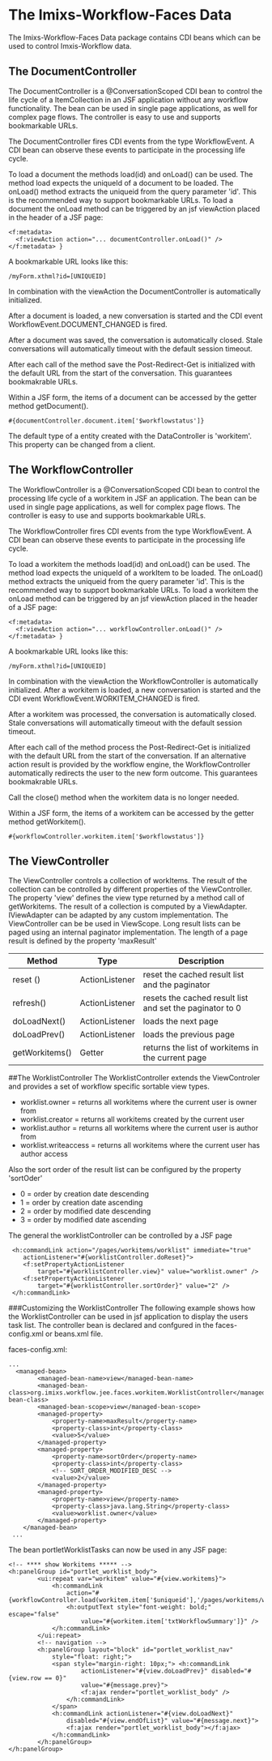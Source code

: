 # The Imixs-Workflow-Faces Data

The  Imixs-Workflow-Faces Data package contains CDI beans which can be used to control Imxis-Workflow data.

## The DocumentController


The DocumentController is a @ConversationScoped CDI bean to control the life cycle of a ItemCollection in an JSF application without any workflow  functionality. The bean can be used in single page applications, as well for complex page flows. The controller is easy to use and supports bookmarkable  URLs.
 
The DocumentController fires CDI events from the type WorkflowEvent. A CDI  bean can observe these events to participate in the processing life cycle.
 
To load a document the methods load(id) and onLoad() can be used. The method load expects the uniqueId of a document to be loaded. The onLoad() method  extracts the uniqueid from the query parameter 'id'. This is the recommended  way to support bookmarkable URLs. To load a document the onLoad method can be  triggered by an jsf viewAction placed in the header of a JSF page:
  
	<f:metadata>
      <f:viewAction action="... documentController.onLoad()" />
    </f:metadata> }
 
A bookmarkable URL looks like this:

	/myForm.xthml?id=[UNIQUEID] 
 
In combination with the viewAction the DocumentController is automatically  initialized.
 
After a document is loaded, a new conversation is started and the CDI event  WorkflowEvent.DOCUMENT_CHANGED is fired.
 
After a document was saved, the conversation is automatically closed. Stale conversations will automatically timeout with the default session timeout.

After each call of the method save the Post-Redirect-Get is initialized with the default URL from the start of the conversation. This guarantees
 bookmakrable URLs.

  Within a JSF form, the items of a document can be accessed by the getter
  method getDocument().
 
    #{documentController.document.item['$workflowstatus']}
 
 The default type of a entity created with the DataController is 'workitem'. This property can be changed from a client.

 
## The WorkflowController

The WorkflowController is a @ConversationScoped CDI bean to control the processing life cycle of a workitem in JSF an application. The bean can be used in single page applications, as well for complex page flows. The controller is easy to use and supports bookmarkable URLs.

The WorkflowController fires CDI events from the type WorkflowEvent. A CDI bean can observe these events to participate in the processing life cycle.

To load a workitem the methods load(id) and onLoad() can be used. The method load expects the uniqueId of a workItem to be loaded. The onLoad() method extracts the uniqueid from the query parameter 'id'. This is the recommended way to support bookmarkable URLs. To load a workitem the onLoad method can be triggered by an jsf viewAction placed in the header of a JSF page:

	<f:metadata>
      <f:viewAction action="... workflowController.onLoad()" />
    </f:metadata> }
 
A bookmarkable URL looks like this:

	/myForm.xthml?id=[UNIQUEID] 
	
In combination with the viewAction the WorkflowController is automatically initialized. After a workitem is loaded, a new conversation is started and the CDI event WorkflowEvent.WORKITEM_CHANGED is fired.
 
After a workitem was processed, the conversation is automatically closed. Stale conversations will automatically timeout with the default session timeout.

After each call of the method process the Post-Redirect-Get is initialized with the default URL from the start of the conversation. If an alternative action result is provided by the workflow engine, the WorkflowController automatically redirects the user to the new form outcome. This guarantees bookmakrable URLs.

Call the close() method when the workitem data is no longer needed.

Within a JSF form, the items of a workitem can be accessed by the getter method getWorkitem().

	#{workflowController.workitem.item['$workflowstatus']}




## The ViewController
The ViewController controls a collection of workItems. The result of the collection can be controlled by different properties of the ViewController.  The property 'view' defines the view type returned by a method call of getWorkitems. The result of a collection is computed by a ViewAdapter.  IViewAdapter can be adapted by any custom implementation. The ViewController can be be used in ViewScope. Long result lists can be paged using an  internal paginator implementation. The length of a page result is defined by the property 'maxResult'
 

|  Method       |  Type           | Description                               |       
|---------------|-----------------|-------------------------------------------|
|reset ()       | ActionListener  | reset the cached result list and the paginator      |
|refresh()      | ActionListener  | resets the cached result list and set the paginator to 0 |
|doLoadNext()   | ActionListener  | loads the next page                       |
|doLoadPrev()   | ActionListener  | loads the previous page                   |
|getWorkitems() | Getter          | returns the list of workitems in the current page  |
 

##The WorklistController
The WorklistController extends the ViewControler and provides a set of workflow specific sortable view types.
  
  * worklist.owner = returns all workitems where the current user is owner from
  * worklist.creator =  returns all workitems  created by the current user
  * worklist.author = returns all workitems where the current user is author from 
  * worklist.writeaccess = returns all workitems where the current user has author access
  
Also the sort order of the result list can be configured by the property 'sortOder'
  
  * 0 = order by creation date descending
  * 1 = order by creation date ascending
  * 2 = order by modified date descending
  * 3 = order by modified date ascending  
  
The general the worklistController can be controlled by a JSF page 
 
	 <h:commandLink action="/pages/workitems/worklist" immediate="true"
		actionListener="#{worklistController.doReset}">
		<f:setPropertyActionListener
			target="#{worklistController.view}" value="worklist.owner" />
		<f:setPropertyActionListener
			target="#{worklistController.sortOrder}" value="2" />
	 </h:commandLink>


###Customizing the WorklistController
The following example shows how the WorklistController can be used in jsf application to display  the users task list. The controller bean is declared and confgured in the faces-config.xml or beans.xml file. 

faces-config.xml:
 
	... 
	  <managed-bean>
			<managed-bean-name>view</managed-bean-name>
			<managed-bean-class>org.imixs.workflow.jee.faces.workitem.WorklistController</managed-bean-class>
			<managed-bean-scope>view</managed-bean-scope>
			<managed-property>
				<property-name>maxResult</property-name>
				<property-class>int</property-class>
				<value>5</value>
			</managed-property>
			<managed-property>
				<property-name>sortOrder</property-name>
				<property-class>int</property-class>
				<!-- SORT_ORDER_MODIFIED_DESC -->
				<value>2</value>
			</managed-property>
			<managed-property>
				<property-name>view</property-name>
				<property-class>java.lang.String</property-class>
				<value>worklist.owner</value>
			</managed-property>
		</managed-bean>
	 ...

The bean portletWorklistTasks can now be used in any JSF page:

	<!-- **** show Workitems ***** -->
	<h:panelGroup id="portlet_worklist_body">
			<ui:repeat var="workitem" value="#{view.workitems}">
				<h:commandLink
					action="#{workflowController.load(workitem.item['$uniqueid'],'/pages/workitems/workitem')}">
					<h:outputText style="font-weight: bold;" escape="false"
						value="#{workitem.item['txtWorkflowSummary']}" />
				</h:commandLink>
			</ui:repeat>
			<!-- navigation -->
			<h:panelGroup layout="block" id="portlet_worklist_nav"
				style="float: right;">
				<span style="margin-right: 10px;"> <h:commandLink
						actionListener="#{view.doLoadPrev}" disabled="#{view.row == 0}"
						value="#{message.prev}">
						<f:ajax render="portlet_worklist_body" />
					</h:commandLink>
				</span>
				<h:commandLink actionListener="#{view.doLoadNext}"
					disabled="#{view.endOfList}" value="#{message.next}">
					<f:ajax render="portlet_worklist_body"></f:ajax>
				</h:commandLink>
			</h:panelGroup>
	</h:panelGroup>
 